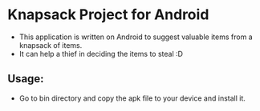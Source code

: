 Knapsack Project for Android
================
* This application is written on Android to suggest valuable items from a knapsack of items.
* It can help a thief in deciding the items to steal :D

## Usage:
* Go to bin directory and copy the apk file to your device and install it.
